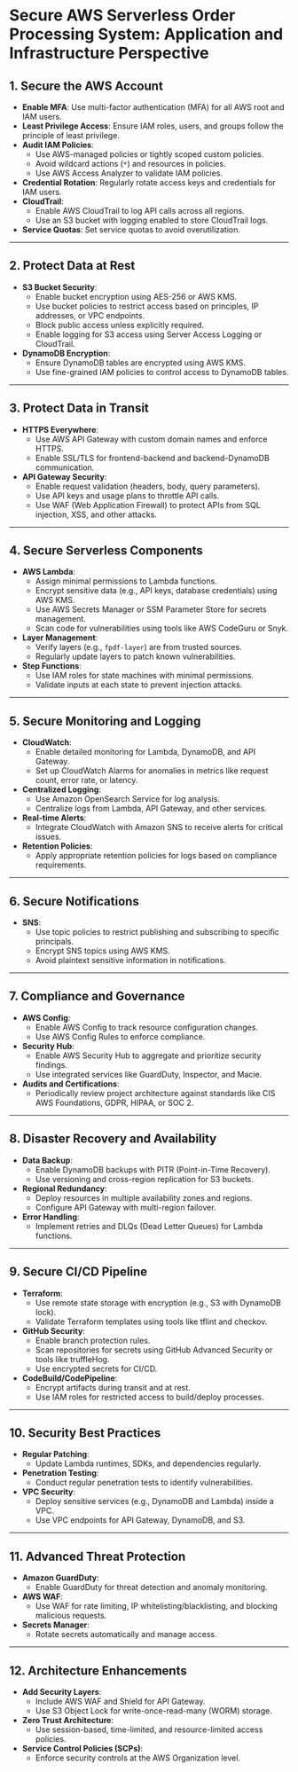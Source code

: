 
# Secure AWS Serverless Order Processing System: Application and Infrastructure Perspective

## 1. Secure the AWS Account
- **Enable MFA**: Use multi-factor authentication (MFA) for all AWS root and IAM users.
- **Least Privilege Access**: Ensure IAM roles, users, and groups follow the principle of least privilege.
- **Audit IAM Policies**:
  - Use AWS-managed policies or tightly scoped custom policies.
  - Avoid wildcard actions (`*`) and resources in policies.
  - Use AWS Access Analyzer to validate IAM policies.
- **Credential Rotation**: Regularly rotate access keys and credentials for IAM users.
- **CloudTrail**:
  - Enable AWS CloudTrail to log API calls across all regions.
  - Use an S3 bucket with logging enabled to store CloudTrail logs.
- **Service Quotas**: Set service quotas to avoid overutilization.

---

## 2. Protect Data at Rest
- **S3 Bucket Security**:
  - Enable bucket encryption using AES-256 or AWS KMS.
  - Use bucket policies to restrict access based on principles, IP addresses, or VPC endpoints.
  - Block public access unless explicitly required.
  - Enable logging for S3 access using Server Access Logging or CloudTrail.
- **DynamoDB Encryption**:
  - Ensure DynamoDB tables are encrypted using AWS KMS.
  - Use fine-grained IAM policies to control access to DynamoDB tables.

---

## 3. Protect Data in Transit
- **HTTPS Everywhere**:
  - Use AWS API Gateway with custom domain names and enforce HTTPS.
  - Enable SSL/TLS for frontend-backend and backend-DynamoDB communication.
- **API Gateway Security**:
  - Enable request validation (headers, body, query parameters).
  - Use API keys and usage plans to throttle API calls.
  - Use WAF (Web Application Firewall) to protect APIs from SQL injection, XSS, and other attacks.

---

## 4. Secure Serverless Components
- **AWS Lambda**:
  - Assign minimal permissions to Lambda functions.
  - Encrypt sensitive data (e.g., API keys, database credentials) using AWS KMS.
  - Use AWS Secrets Manager or SSM Parameter Store for secrets management.
  - Scan code for vulnerabilities using tools like AWS CodeGuru or Snyk.
- **Layer Management**:
  - Verify layers (e.g., `fpdf-layer`) are from trusted sources.
  - Regularly update layers to patch known vulnerabilities.
- **Step Functions**:
  - Use IAM roles for state machines with minimal permissions.
  - Validate inputs at each state to prevent injection attacks.

---

## 5. Secure Monitoring and Logging
- **CloudWatch**:
  - Enable detailed monitoring for Lambda, DynamoDB, and API Gateway.
  - Set up CloudWatch Alarms for anomalies in metrics like request count, error rate, or latency.
- **Centralized Logging**:
  - Use Amazon OpenSearch Service for log analysis.
  - Centralize logs from Lambda, API Gateway, and other services.
- **Real-time Alerts**:
  - Integrate CloudWatch with Amazon SNS to receive alerts for critical issues.
- **Retention Policies**:
  - Apply appropriate retention policies for logs based on compliance requirements.

---

## 6. Secure Notifications
- **SNS**:
  - Use topic policies to restrict publishing and subscribing to specific principals.
  - Encrypt SNS topics using AWS KMS.
  - Avoid plaintext sensitive information in notifications.

---

## 7. Compliance and Governance
- **AWS Config**:
  - Enable AWS Config to track resource configuration changes.
  - Use AWS Config Rules to enforce compliance.
- **Security Hub**:
  - Enable AWS Security Hub to aggregate and prioritize security findings.
  - Use integrated services like GuardDuty, Inspector, and Macie.
- **Audits and Certifications**:
  - Periodically review project architecture against standards like CIS AWS Foundations, GDPR, HIPAA, or SOC 2.

---

## 8. Disaster Recovery and Availability
- **Data Backup**:
  - Enable DynamoDB backups with PITR (Point-in-Time Recovery).
  - Use versioning and cross-region replication for S3 buckets.
- **Regional Redundancy**:
  - Deploy resources in multiple availability zones and regions.
  - Configure API Gateway with multi-region failover.
- **Error Handling**:
  - Implement retries and DLQs (Dead Letter Queues) for Lambda functions.

---

## 9. Secure CI/CD Pipeline
- **Terraform**:
  - Use remote state storage with encryption (e.g., S3 with DynamoDB lock).
  - Validate Terraform templates using tools like tflint and checkov.
- **GitHub Security**:
  - Enable branch protection rules.
  - Scan repositories for secrets using GitHub Advanced Security or tools like truffleHog.
  - Use encrypted secrets for CI/CD.
- **CodeBuild/CodePipeline**:
  - Encrypt artifacts during transit and at rest.
  - Use IAM roles for restricted access to build/deploy processes.

---

## 10. Security Best Practices
- **Regular Patching**:
  - Update Lambda runtimes, SDKs, and dependencies regularly.
- **Penetration Testing**:
  - Conduct regular penetration tests to identify vulnerabilities.
- **VPC Security**:
  - Deploy sensitive services (e.g., DynamoDB and Lambda) inside a VPC.
  - Use VPC endpoints for API Gateway, DynamoDB, and S3.

---

## 11. Advanced Threat Protection
- **Amazon GuardDuty**:
  - Enable GuardDuty for threat detection and anomaly monitoring.
- **AWS WAF**:
  - Use WAF for rate limiting, IP whitelisting/blacklisting, and blocking malicious requests.
- **Secrets Manager**:
  - Rotate secrets automatically and manage access.

---

## 12. Architecture Enhancements
- **Add Security Layers**:
  - Include AWS WAF and Shield for API Gateway.
  - Use S3 Object Lock for write-once-read-many (WORM) storage.
- **Zero Trust Architecture**:
  - Use session-based, time-limited, and resource-limited access policies.
- **Service Control Policies (SCPs)**:
  - Enforce security controls at the AWS Organization level.
```